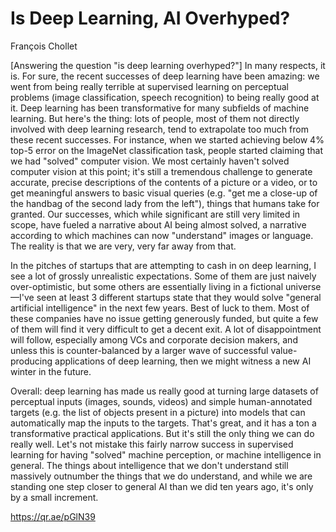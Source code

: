 # Is Deep Learning, AI Overhyped?

François Chollet

[Answering the question "is deep learning overhyped?"] In many
respects, it is. For sure, the recent successes of deep learning have
been amazing: we went from being really terrible at supervised
learning on perceptual problems (image classification, speech
recognition) to being really good at it. Deep learning has been
transformative for many subfields of machine learning. But here's the
thing: lots of people, most of them not directly involved with deep
learning research, tend to extrapolate too much from these recent
successes. For instance, when we started achieving below 4% top-5
error on the ImageNet classification task, people started claiming
that we had "solved" computer vision. We most certainly haven't solved
computer vision at this point; it's still a tremendous challenge to
generate accurate, precise descriptions of the contents of a picture
or a video, or to get meaningful answers to basic visual queries
(e.g. "get me a close-up of the handbag of the second lady from the
left"), things that humans take for granted. Our successes, which
while significant are still very limited in scope, have fueled a
narrative about AI being almost solved, a narrative according to which
machines can now "understand" images or language. The reality is that
we are very, very far away from that.

In the pitches of startups that are attempting to cash in on deep
learning, I see a lot of grossly unrealistic expectations. Some of
them are just naively over-optimistic, but some others are essentially
living in a fictional universe —I've seen at least 3 different
startups state that they would solve "general artificial intelligence"
in the next few years. Best of luck to them. Most of these companies
have no issue getting generously funded, but quite a few of them will
find it very difficult to get a decent exit. A lot of disappointment
will follow, especially among VCs and corporate decision makers, and
unless this is counter-balanced by a larger wave of successful
value-producing applications of deep learning, then we might witness a
new AI winter in the future.

Overall: deep learning has made us really good at turning large
datasets of perceptual inputs (images, sounds, videos) and simple
human-annotated targets (e.g. the list of objects present in a
picture) into models that can automatically map the inputs to the
targets. That's great, and it has a ton a transformative practical
applications. But it's still the only thing we can do really
well. Let's not mistake this fairly narrow success in supervised
learning for having "solved" machine perception, or machine
intelligence in general. The things about intelligence that we don't
understand still massively outnumber the things that we do understand,
and while we are standing one step closer to general AI than we did
ten years ago, it's only by a small increment.

https://qr.ae/pGlN39


